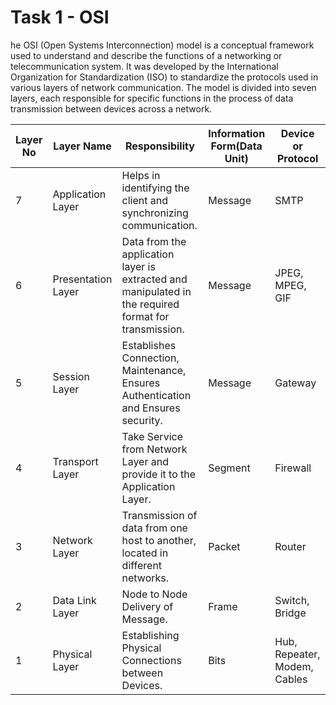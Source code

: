 # Task 1 - OSI

he OSI (Open Systems Interconnection) model is a conceptual framework used to understand and describe the functions of a networking or telecommunication system. It was developed by the International Organization for Standardization (ISO) to standardize the protocols used in various layers of network communication. The model is divided into seven layers, each responsible for specific functions in the process of data transmission between devices across a network.

| Layer No | Layer Name          | Responsibility                                                     | Information Form(Data Unit) | Device or Protocol |
|----------|---------------------|--------------------------------------------------------------------|------------------------------|--------------------|
| 7        | Application Layer   | Helps in identifying the client and synchronizing communication.  | Message                      | SMTP               |
| 6        | Presentation Layer  | Data from the application layer is extracted and manipulated in the required format for transmission. | Message | JPEG, MPEG, GIF |
| 5        | Session Layer       | Establishes Connection, Maintenance, Ensures Authentication and Ensures security. | Message | Gateway |
| 4        | Transport Layer     | Take Service from Network Layer and provide it to the Application Layer. | Segment | Firewall |
| 3        | Network Layer       | Transmission of data from one host to another, located in different networks. | Packet | Router |
| 2        | Data Link Layer     | Node to Node Delivery of Message.                                  | Frame | Switch, Bridge |
| 1        | Physical Layer      | Establishing Physical Connections between Devices.                 | Bits | Hub, Repeater, Modem, Cables |
